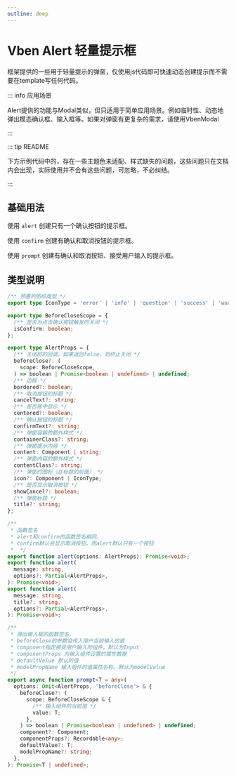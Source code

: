 ```yaml
---
outline: deep
---
```


# Vben Alert 轻量提示框

框架提供的一些用于轻量提示的弹窗，仅使用js代码即可快速动态创建提示而不需要在template写任何代码。

::: info 应用场景

Alert提供的功能与Modal类似，但只适用于简单应用场景。例如临时性、动态地弹出模态确认框、输入框等。如果对弹窗有更复杂的需求，请使用VbenModal

:::

::: tip README

下方示例代码中的，存在一些主题色未适配、样式缺失的问题，这些问题只在文档内会出现，实际使用并不会有这些问题，可忽略，不必纠结。

:::

## 基础用法

使用 `alert` 创建只有一个确认按钮的提示框。

<DemoPreview dir="demos/vben-alert/alert" />

使用 `confirm` 创建有确认和取消按钮的提示框。

<DemoPreview dir="demos/vben-alert/confirm" />

使用 `prompt` 创建有确认和取消按钮、接受用户输入的提示框。

<DemoPreview dir="demos/vben-alert/prompt" />

## 类型说明

```ts
/** 预置的图标类型 */
export type IconType = 'error' | 'info' | 'question' | 'success' | 'warning';

export type BeforeCloseScope = {
  /** 是否为点击确认按钮触发的关闭 */
  isConfirm: boolean;
};

export type AlertProps = {
  /** 关闭前的回调，如果返回false，则终止关闭 */
  beforeClose?: (
    scope: BeforeCloseScope,
  ) => boolean | Promise<boolean | undefined> | undefined;
  /** 边框 */
  bordered?: boolean;
  /** 取消按钮的标题 */
  cancelText?: string;
  /** 是否居中显示 */
  centered?: boolean;
  /** 确认按钮的标题 */
  confirmText?: string;
  /** 弹窗容器的额外样式 */
  containerClass?: string;
  /** 弹窗提示内容 */
  content: Component | string;
  /** 弹窗内容的额外样式 */
  contentClass?: string;
  /** 弹窗的图标（在标题的前面） */
  icon?: Component | IconType;
  /** 是否显示取消按钮 */
  showCancel?: boolean;
  /** 弹窗标题 */
  title?: string;
};

/**
 * 函数签名
 * alert和confirm的函数签名相同。
 * confirm默认会显示取消按钮，而alert默认只有一个按钮
 *  */
export function alert(options: AlertProps): Promise<void>;
export function alert(
  message: string,
  options?: Partial<AlertProps>,
): Promise<void>;
export function alert(
  message: string,
  title?: string,
  options?: Partial<AlertProps>,
): Promise<void>;

/**
 * 弹出输入框的函数签名。
 * beforeClose的参数会传入用户当前输入的值
 * component指定接受用户输入的组件，默认为Input
 * componentProps 为输入组件设置的属性数据
 * defaultValue 默认的值
 * modelPropName 输入组件的值属性名称。默认为modelValue
 */
export async function prompt<T = any>(
  options: Omit<AlertProps, 'beforeClose'> & {
    beforeClose?: (
      scope: BeforeCloseScope & {
        /** 输入组件的当前值 */
        value: T;
      },
    ) => boolean | Promise<boolean | undefined> | undefined;
    component?: Component;
    componentProps?: Recordable<any>;
    defaultValue?: T;
    modelPropName?: string;
  },
): Promise<T | undefined>;
```
